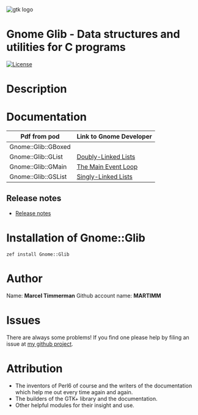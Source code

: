 ![gtk logo][logo]

# Gnome Glib - Data structures and utilities for C programs

[![License](http://martimm.github.io/label/License-label.svg)](http://www.perlfoundation.org/artistic_license_2_0)

# Description

# Documentation

| Pdf from pod | Link to Gnome Developer |
|-------|--------------|
| Gnome::Glib::GBoxed |
| Gnome::Glib::GList |  [Doubly-Linked Lists][GList]
| Gnome::Glib::GMain |  [The Main Event Loop][GMain]
| Gnome::Glib::GSList |  [Singly-Linked Lists][GSList]

## Release notes
* [Release notes][changes]

# Installation of Gnome::Glib

`zef install Gnome::Glib`


# Author

Name: **Marcel Timmerman**
Github account name: **MARTIMM**

# Issues

There are always some problems! If you find one please help by filing an issue at [my github project](https://github.com/MARTIMM/perl6-gnome-glib/issues).

# Attribution
* The inventors of Perl6 of course and the writers of the documentation which help me out every time again and again.
* The builders of the GTK+ library and the documentation.
* Other helpful modules for their insight and use.

[//]: # (---- [refs] ----------------------------------------------------------)
[changes]: https://github.com/MARTIMM/perl6-gnome-glib/blob/master/CHANGES.md
[logo]: https://github.com/MARTIMM/perl6-gnome-glib/blob/master/doc/images/gtk-logo-100.png

[glist]: https://developer.gnome.org/glib/stable/glib-Doubly-Linked-Lists.html
[gmain]: https://developer.gnome.org/glib/stable/glib-The-Main-Event-Loop.html
[gslist]: https://developer.gnome.org/glib/stable/glib-Singly-Linked-Lists.html
[gerror]: https://developer.gnome.org/glib/stable/glib-Error-Reporting.html


[//]: # (https://nbviewer.jupyter.org/github/MARTIMM/gtk-v3/blob/master/doc/GObject.pdf)
[//]: # (Pod documentation rendered with)
[//]: # (pod-render.pl6 --pdf --g=github.com/MARTIMM/perl6-gnome-glib lib)
